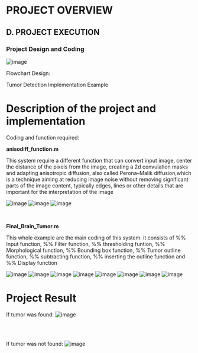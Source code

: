 # PROJECT OVERVIEW
## D. PROJECT EXECUTION
### Project Design and Coding

![image](https://user-images.githubusercontent.com/122180771/211359684-ffd41939-77a2-44b7-8223-0636348ffdbc.png)

Flowchart Design:

Tumor Detection Implementation Example

# Description of the project and implementation

Coding and function required:

**anisodiff_function.m**

This system require a different function that can convert input image, center the distance of the pixels from the image, creating a 2d convulation masks and adapting anisotropic diffusion, also called Perona–Malik diffusion,which is a technique aiming at reducing image noise without removing significant parts of the image content, typically edges, lines or other details that are important for the interpretation of the image

![image](https://user-images.githubusercontent.com/121602144/211653080-764fab0b-001b-4a57-83f1-79566916e4f9.png)
![image](https://user-images.githubusercontent.com/121602144/211653163-eef58649-2e2b-45ed-bc1d-0d40b95e4aa2.png)
![image](https://user-images.githubusercontent.com/121602144/211653226-c402e649-5116-4dd3-bb08-4b64b4204ea3.png)

<br>


**Final_Brain_Tumor.m**

This whole example are the main coding of this system. it consists of %% Input function, %% Filter function, %% thresholding funtion, %% Morphological function, %% Bounding box function, %% Tumor outline function, %% subtracting function, %% inserting the outline function and %% Display function

![image](https://user-images.githubusercontent.com/121602144/211661137-d0692a91-a765-4ce9-91c6-8f4e7340a066.png)
![image](https://user-images.githubusercontent.com/121602144/211661267-ce354565-5e79-4a40-948d-5bf44eaec8c9.png)
![image](https://user-images.githubusercontent.com/121602144/211661405-1c9d8133-60ad-4b37-92e1-dc157bbef847.png)
![image](https://user-images.githubusercontent.com/121602144/211661447-d4d78ec5-4746-4692-ae49-f6a77db2d545.png)
![image](https://user-images.githubusercontent.com/121602144/211661504-a3e85804-4cd2-445c-b6d1-9913a8fc456c.png)
![image](https://user-images.githubusercontent.com/121602144/211661682-8394f38c-fcaa-4635-abd8-0972c7d4e280.png)
![image](https://user-images.githubusercontent.com/121602144/211661828-268f1f43-1590-4be5-9794-75aae61ed669.png)
![image](https://user-images.githubusercontent.com/121602144/211661861-b695d13c-1a71-4dbf-90dd-66957ad9b56b.png)







# Project Result

If tumor was found:
![image](https://user-images.githubusercontent.com/121602144/211649739-7d5fae98-f89d-4e7b-82d2-ac9277604448.png)

<br><br>

If tumor was not found:
![image](https://user-images.githubusercontent.com/121602144/211650270-812b9e1d-84c6-400a-852c-e2516f1e5758.png)
